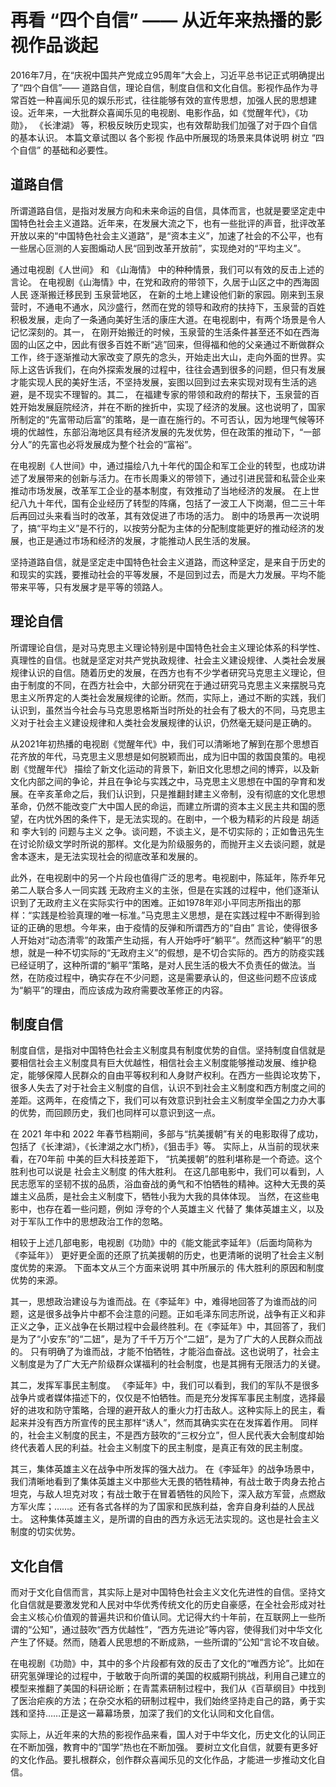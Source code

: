 # 再看 “四个自信” —— 从近年来热播的影视作品谈起

2016年7月，在“庆祝中国共产党成立95周年”大会上，习近平总书记正式明确提出了“四个自信”—— 道路自信，理论自信，制度自信和文化自信。影视作品作为寻常百姓一种喜闻乐见的娱乐形式，往往能够有效的宣传思想，加强人民的思想建设。近年来，一大批群众喜闻乐见的电视剧、电影作品，如《觉醒年代》，《功勋》， 《长津湖》 等，积极反映历史现实，也有效帮助我们加强了对于四个自信的基本认识。 本篇文章试图以 各个影视 作品中所展现的场景来具体说明 树立 “四个自信” 的基础和必要性。 

## 道路自信

所谓道路自信，是指对发展方向和未来命运的自信，具体而言，也就是要坚定走中国特色社会主义道路。近年来，在发展大流之下，也有一些批评的声音，批评改革开放以来的“中国特色社会主义道路”，是“资本主义”，加速了社会的不公平，也有一些居心叵测的人妄图煽动人民“回到改革开放前”，实现绝对的“平均主义”。

通过电视剧《人世间》 和  《山海情》 中的种种情景，我们可以有效的反击上述的言论。 在电视剧《山海情》中，在党和政府的带领下，久居于山区之中的西海固人民 逐渐搬迁移民到 玉泉营地区， 在新的土地上建设他们新的家园。刚来到玉泉营时，不通电不通水，风沙盛行，然而在党的领导和政府的扶持下，玉泉营的百姓 积极发展，走向了一条通向美好生活的康庄大道。在电视剧中，有两个场景是令人记忆深刻的。其一， 在刚开始搬迁的时候，玉泉营的生活条件甚至还不如在西海固的山区之中，因此有很多百姓不断“逃”回来，但得福和他的父亲通过不断做群众工作，终于逐渐推动大家改变了原先的念头，开始走出大山，走向外面的世界。实际上这告诉我们，在向外探索发展的过程中，往往会遇到很多的问题，但只有发展才能实现人民的美好生活，不坚持发展，妄图以回到过去来实现对现有生活的逃避，是不现实不理智的。其二， 在福建专家的带领和政府的帮扶下，玉泉营的百姓开始发展庭院经济，并在不断的挫折中，实现了经济的发展。这也说明了，国家所制定的“先富带动后富”的策略，是一直在施行的。不可否认，因为地理气候等环境的优越性，东部沿海地区具有经济发展的先发优势，但在政策的推动下，“一部分人”的先富也必将发展成为整个社会的“富裕”。 

在电视剧《人世间》中，通过描绘八九十年代的国企和军工企业的转型，也成功讲述了发展带来的创新与活力。在市长周秉义的带领下，通过引进民营和私营企业来推动市场发展，改革军工企业的基本制度，有效推动了当地经济的发展。 在上世纪八九十年代，国有企业经历了转型的阵痛，包括了一波工人下岗潮，但二三十年后再回过头来看当时的改革，其有效促进了市场的活力。 剧中的场景再一次说明了，搞“平均主义”是不行的，以按劳分配为主体的分配制度能更好的推动经济的发展，也正是通过市场和经济的发展，才能推动人民生活的发展。 

坚持道路自信，就是坚定走中国特色社会主义道路，而这种坚定，是来自于历史的和现实的实践，要推动社会的平等发展，不是回到过去，而是大力发展。平均不能带来平等，只有发展才是平等的领路人。

## 理论自信

所谓理论自信，是对马克思主义理论特别是中国特色社会主义理论体系的科学性、真理性的自信。也就是坚定对共产党执政规律、社会主义建设规律、人类社会发展规律认识的自信。随着历史的发展，在西方也有不少学者研究马克思主义理论，但由于制度的不同，在西方社会中，大部分研究在于通过研究马克思主义来摆脱马克思主义所界定的人类社会发展规律的论断。然而，实际上，通过不断的实践，我们认识到，虽然当今社会与马克思恩格斯当时所处的社会有了极大的不同，马克思主义对于社会主义建设规律和人类社会发展规律的认识，仍然毫无疑问是正确的。

从2021年初热播的电视剧《觉醒年代》中，我们可以清晰地了解到在那个思想百花齐放的年代，马克思主义思想是如何脱颖而出，成为旧中国的救国良策的。电视剧《觉醒年代》 描绘了新文化运动的背景下，新旧文化思想之间的博弈，以及新文化内部之间的争论，并且在争论与实践之中，马克思主义思想在中国的孕育和发展。在辛亥革命之后，我们认识到，只是推翻封建主义帝制，没有彻底的文化思想革命，仍然不能改变广大中国人民的命运，而建立所谓的资本主义民主共和国的愿望，在内忧外困的条件下，是无法实现的。在剧中，一个极为精彩的片段是 胡适 和 李大钊的 问题与主义 之争。谈问题，不谈主义，是不切实际的；正如鲁迅先生在讨论阶级文学时所说的那样。文化是为阶级服务的，而抛开主义去谈问题，就是舍本逐末，是无法实现社会的彻底改革和发展的。 

此外，在电视剧中的另一个片段也值得广泛的思考。电视剧中，陈延年，陈乔年兄弟二人联合多人一同实践 无政府主义的主张，但是在实践的过程中，他们逐渐认识到了无政府主义在实际实行中的困难。正如1978年邓小平同志所指出的那样：“实践是检验真理的唯一标准。”马克思主义思想，是在实践过程中不断得到验证的正确的思想。今年来，由于疫情的反弹和所谓西方的“自由” 言论，使得很多人开始对“动态清零”的政策产生动摇，有人开始呼吁“躺平”。然而这种“躺平”的思想，就是一种不切实际的“无政府主义”的假想，是不切合实际的。西方的防疫实践已经证明了，这种所谓的“躺平”策略，是对人民生活的极大不负责任的做法。当然，在防疫过程中，确实存在不少问题，这是需要承认的，但这些问题不应该成为“躺平”的理由，而应该成为政府需要改革修正的内容。

##  制度自信

制度自信，是指对中国特色社会主义制度具有制度优势的自信。坚持制度自信就是要相信社会主义制度具有巨大优越性，相信社会主义制度能够推动发展、维护稳定，能够保障人民群众的自由平等权利和人身财产权利。在西方一些舆论攻势下， 很多人失去了对于社会主义制度的自信，认识不到社会主义制度和西方制度之间的差距。这两年，在疫情之下，我们可以有效意识到社会主义制度举全国之力办大事的优势，而回顾历史，我们也同样可以意识到这一点。

在 2021 年中和 2022 年春节档期间，多部与“抗美援朝”有关的电影取得了成功，包括了《长津湖》，《长津湖之水门桥》，《狙击手》等。 实际上，从当前的现状来看，在70年前 中美的巨大科技差距下， “抗美援朝”的胜利堪称是一个奇迹。这个胜利也可以说是 社会主义制度 的伟大胜利。 在这几部电影中，我们可以看到，人民志愿军的坚韧不拔的品质，浴血奋战的勇气和不怕牺牲的精神。这种大无畏的英雄主义品质，是社会主义制度下，牺牲小我为大我的具体体现。 当然，在这些电影中，也存在着一些问题，例如 浮夸的个人英雄主义 代替了 集体英雄主义，以及对于军队工作中的思想政治工作的忽略。 

相较于上述几部电影，电视剧《功勋》中的《能文能武李延年》（后面均简称为 《李延年》） 更好更全面的还原了抗美援朝的历史，也更清晰的说明了社会主义制度优势的来源。 下面本文从三个方面来说明 其中所展示的 伟大胜利的原因和制度优势的来源。 

其一，思想政治建设与为谁而战。在《李延年》中，难得地回答了为谁而战的问题，这是很多战争片中都不会注意的问题。正如毛泽东同志所说，战争有正义和非正义之争，正义战争在长期过程中会最终胜利。在《李延年》中，其回答了，我们是为了“小安东”的“二妞”，是为了千千万万个“二妞”，是为了广大的人民群众而战的。 只有明确了为谁而战，才能不怕牺牲，才能浴血奋战。这也说明了，社会主义制度是为了广大无产阶级群众谋福利的社会制度，也是其拥有无限活力的关键。 

其二，发挥军事民主制度。 《李延年》中，我们可以看到，我们的军队不是很多战争片或者媒体描述下的，仅仅是不怕牺牲。而是充分发挥军事民主制度，选择最好的进攻和防守策略，合理的避开敌人的重火力打击敌人。这种实际上的民主，看起来并没有西方所宣传的民主那样“诱人”，然而其确实实在在发挥着作用。 同样的，社会主义制度的民主，不是西方鼓吹的“三权分立”，但人民代表大会制度却始终代表着人民的利益。社会主义制度下的民主制度，是真正有效的民主制度。 

其三，集体英雄主义在战争中所发挥的强大战力。 在《李延年》的战争场景中，我们清晰地看到了集体英雄主义中那些大无畏的牺牲精神，有战士敢于肉身去抢占坦克，与敌人坦克对攻；有战士敢于在冒着牺牲的风险下，深入敌方军营，点燃敌方军火库；……。还有各式各样的为了国家和民族利益，舍弃自身利益的人民战士。 这种集体英雄主义，是所谓的自由的西方永远无法实现的。这也是社会主义制度的切实优势。

## 文化自信

而对于文化自信而言，其实际上是对中国特色社会主义文化先进性的自信。坚持文化自信就是要激发党和人民对中华优秀传统文化的历史自豪感，在全社会形成对社会主义核心价值观的普遍共识和价值认同。尤记得大约十年前，在互联网上一些所谓的“公知”，通过鼓吹“西方优越性”，“西方先进论”等内容，使得我们对中华文化产生了怀疑。然而，随着人民思想的不断成熟，一些所谓的”公知“言论不攻自破。

在电视剧《功勋》中，其中的多个片段都有效的反击了文化的“唯西方论”。比如在研究氢弹理论的过程中，于敏敢于向所谓的美国的权威期刊挑战，利用自己建立的模型来推翻了美国的科研论断；在青蒿素研制过程中，我们从《百草纲目》中找到了医治疟疾的方法；在杂交水稻的研制过程中，我们始终坚持走自己的路，勇于实践和坚持……正是这一幕幕场景，加深了我们的文化认同和文化自信。

实际上，从近年来的大热的影视作品来看，国人对于中华文化，历史文化的认同正在不断加强，教育中的“国学”热也在不断加强。 要树立文化自信，就要有更多好的文化作品。要扎根群众，创作群众喜闻乐见的文化作品，才能进一步推动文化自信。 




